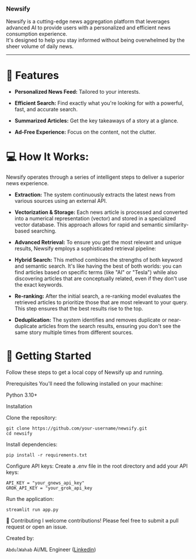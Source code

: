 ### Newsify

Newsify is a cutting-edge news aggregation platform that leverages advanced AI to provide users with a personalized and efficient news consumption experience.  
It's designed to help you stay informed without being overwhelmed by the sheer volume of daily news.

--- 

# 🌟 Features
- **Personalized News Feed:** Tailored to your interests.

- **Efficient Search:** Find exactly what you're looking for with a powerful, fast, and accurate search.

- **Summarized Articles:** Get the key takeaways of a story at a glance.

- **Ad-Free Experience:** Focus on the content, not the clutter.

# 💻 How It Works:

Newsify operates through a series of intelligent steps to deliver a superior news experience.

- **Extraction:** The system continuously extracts the latest news from various sources using an external API.

- **Vectorization & Storage:** Each news article is processed and converted into a numerical representation (vector) and stored in a specialized vector database. This approach allows for rapid and semantic similarity-based searching.

- **Advanced Retrieval:** To ensure you get the most relevant and unique results, Newsify employs a sophisticated retrieval pipeline:

- **Hybrid Search:** This method combines the strengths of both keyword and semantic search. It's like having the best of both worlds: you can find articles based on specific terms (like "AI" or "Tesla") while also discovering articles that are conceptually related, even if they don't use the exact keywords.

- **Re-ranking:** After the initial search, a re-ranking model evaluates the retrieved articles to prioritize those that are most relevant to your query. This step ensures that the best results rise to the top.

- **Deduplication:** The system identifies and removes duplicate or near-duplicate articles from the search results, ensuring you don't see the same story multiple times from different sources.

# 🚀 Getting Started
Follow these steps to get a local copy of Newsify up and running.

Prerequisites
You'll need the following installed on your machine:

Python 3.10+

Installation

Clone the repository:

```
git clone https://github.com/your-username/newsify.git
cd newsify
```

Install dependencies:

```
pip install -r requirements.txt
```

Configure API keys:
Create a .env file in the root directory and add your API keys:

```
API_KEY = "your_gnews_api_key"
GROK_API_KEY = "your_grok_api_key
```
Run the application:

```
streamlit run app.py
```

🤝 Contributing
I welcome contributions! Please feel free to submit a pull request or open an issue.

Created by:

`AbdulWahab` 
Ai/ML Engineer ([Linkedin](www.linkedin.com/in/abwahab07))
